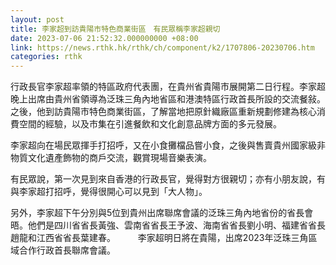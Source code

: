 ```yaml
---
layout: post
title: 李家超到訪貴陽市特色商業街區　有民眾稱李家超親切
date: 2023-07-06 21:52:32.000000000 +08:00
link: https://news.rthk.hk/rthk/ch/component/k2/1707806-20230706.htm
categories: rthk
---
```


行政長官李家超率領的特區政府代表團，在貴州省貴陽市展開第二日行程。李家超晚上出席由貴州省領導為泛珠三角內地省區和港澳特區行政首長所設的交流餐敍。之後，他到訪貴陽市特色商業街區，了解當地把原針織廠區重新規劃修建為核心消費空間的經驗，以及市集在引進餐飲和文化創意品牌方面的多元發展。

李家超向在場民眾揮手打招呼，又在小食攤檔品嘗小食，之後與售賣貴州國家級非物質文化遺產飾物的商戶交流，觀賞現場音樂表演。

有民眾說，第一次見到來自香港的行政長官，覺得對方很親切；亦有小朋友說，有與李家超打招呼，覺得很開心可以見到「大人物」。

另外，李家超下午分別與5位到貴州出席聯席會議的泛珠三角內地省份的省長會晤。他們是四川省省長黃強、雲南省省長王予波、海南省省長劉小明、福建省省長趙龍和江西省省長葉建春。
　　 
李家超明日將在貴陽，出席2023年泛珠三角區域合作行政首長聯席會議。
